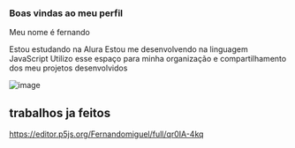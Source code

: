 ### Boas vindas ao meu perfil

Meu nome é fernando

Estou estudando na Alura
Estou me desenvolvendo na linguagem JavaScript
Utilizo esse espaço para minha organização e compartilhamento dos meu projetos desenvolvidos

![image](https://github.com/user-attachments/assets/fc16b3f7-bf38-4dea-bb1e-81ff60801f85)


## trabalhos ja feitos

https://editor.p5js.org/Fernandomiguel/full/qr0IA-4kq
